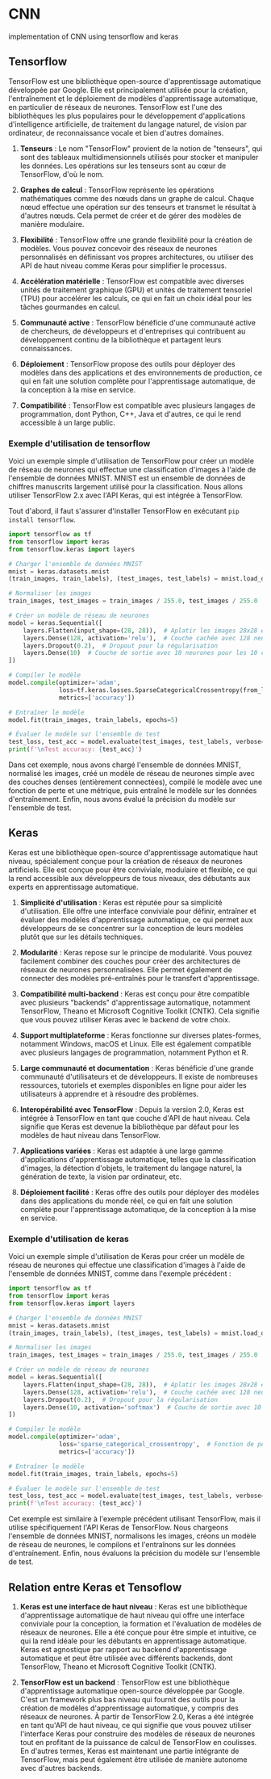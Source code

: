 # CNN
implementation of CNN using tensorflow and keras

## Tensorflow
TensorFlow est une bibliothèque open-source d'apprentissage automatique développée par Google. Elle est principalement utilisée pour la création, l'entraînement et le déploiement de modèles d'apprentissage automatique, en particulier de réseaux de neurones. TensorFlow est l'une des bibliothèques les plus populaires pour le développement d'applications d'intelligence artificielle, de traitement du langage naturel, de vision par ordinateur, de reconnaissance vocale et bien d'autres domaines.

1. **Tenseurs** : Le nom "TensorFlow" provient de la notion de "tenseurs", qui sont des tableaux multidimensionnels utilisés pour stocker et manipuler les données. Les opérations sur les tenseurs sont au cœur de TensorFlow, d'où le nom.

2. **Graphes de calcul** : TensorFlow représente les opérations mathématiques comme des nœuds dans un graphe de calcul. Chaque nœud effectue une opération sur des tenseurs et transmet le résultat à d'autres nœuds. Cela permet de créer et de gérer des modèles de manière modulaire.

3. **Flexibilité** : TensorFlow offre une grande flexibilité pour la création de modèles. Vous pouvez concevoir des réseaux de neurones personnalisés en définissant vos propres architectures, ou utiliser des API de haut niveau comme Keras pour simplifier le processus.

4. **Accélération matérielle** : TensorFlow est compatible avec diverses unités de traitement graphique (GPU) et unités de traitement tensoriel (TPU) pour accélérer les calculs, ce qui en fait un choix idéal pour les tâches gourmandes en calcul.

5. **Communauté active** : TensorFlow bénéficie d'une communauté active de chercheurs, de développeurs et d'entreprises qui contribuent au développement continu de la bibliothèque et partagent leurs connaissances.

6. **Déploiement** : TensorFlow propose des outils pour déployer des modèles dans des applications et des environnements de production, ce qui en fait une solution complète pour l'apprentissage automatique, de la conception à la mise en service.

7. **Compatibilité** : TensorFlow est compatible avec plusieurs langages de programmation, dont Python, C++, Java et d'autres, ce qui le rend accessible à un large public.

### Exemple d'utilisation de tensorflow
Voici un exemple simple d'utilisation de TensorFlow pour créer un modèle de réseau de neurones qui effectue une classification d'images à l'aide de l'ensemble de données MNIST. MNIST est un ensemble de données de chiffres manuscrits largement utilisé pour la classification. Nous allons utiliser TensorFlow 2.x avec l'API Keras, qui est intégrée à TensorFlow.

Tout d'abord, il faut s'assurer d'installer TensorFlow en exécutant `pip install tensorflow`.

```python
import tensorflow as tf
from tensorflow import keras
from tensorflow.keras import layers

# Charger l'ensemble de données MNIST
mnist = keras.datasets.mnist
(train_images, train_labels), (test_images, test_labels) = mnist.load_data()

# Normaliser les images
train_images, test_images = train_images / 255.0, test_images / 255.0

# Créer un modèle de réseau de neurones
model = keras.Sequential([
    layers.Flatten(input_shape=(28, 28)),  # Aplatir les images 28x28 en un vecteur de 784
    layers.Dense(128, activation='relu'),  # Couche cachée avec 128 neurones et fonction d'activation ReLU
    layers.Dropout(0.2),  # Dropout pour la régularisation
    layers.Dense(10)  # Couche de sortie avec 10 neurones pour les 10 classes (chiffres de 0 à 9)
])

# Compiler le modèle
model.compile(optimizer='adam',
              loss=tf.keras.losses.SparseCategoricalCrossentropy(from_logits=True),
              metrics=['accuracy'])

# Entraîner le modèle
model.fit(train_images, train_labels, epochs=5)

# Évaluer le modèle sur l'ensemble de test
test_loss, test_acc = model.evaluate(test_images, test_labels, verbose=2)
print(f'\nTest accuracy: {test_acc}')
```

Dans cet exemple, nous avons chargé l'ensemble de données MNIST, normalisé les images, créé un modèle de réseau de neurones simple avec des couches denses (entièrement connectées), compilé le modèle avec une fonction de perte et une métrique, puis entraîné le modèle sur les données d'entraînement. Enfin, nous avons évalué la précision du modèle sur l'ensemble de test.



## Keras
Keras est une bibliothèque open-source d'apprentissage automatique haut niveau, spécialement conçue pour la création de réseaux de neurones artificiels. Elle est conçue pour être conviviale, modulaire et flexible, ce qui la rend accessible aux développeurs de tous niveaux, des débutants aux experts en apprentissage automatique.

1. **Simplicité d'utilisation** : Keras est réputée pour sa simplicité d'utilisation. Elle offre une interface conviviale pour définir, entraîner et évaluer des modèles d'apprentissage automatique, ce qui permet aux développeurs de se concentrer sur la conception de leurs modèles plutôt que sur les détails techniques.

2. **Modularité** : Keras repose sur le principe de modularité. Vous pouvez facilement combiner des couches pour créer des architectures de réseaux de neurones personnalisées. Elle permet également de connecter des modèles pré-entraînés pour le transfert d'apprentissage.

3. **Compatibilité multi-backend** : Keras est conçu pour être compatible avec plusieurs "backends" d'apprentissage automatique, notamment TensorFlow, Theano et Microsoft Cognitive Toolkit (CNTK). Cela signifie que vous pouvez utiliser Keras avec le backend de votre choix.

4. **Support multiplateforme** : Keras fonctionne sur diverses plates-formes, notamment Windows, macOS et Linux. Elle est également compatible avec plusieurs langages de programmation, notamment Python et R.

5. **Large communauté et documentation** : Keras bénéficie d'une grande communauté d'utilisateurs et de développeurs. Il existe de nombreuses ressources, tutoriels et exemples disponibles en ligne pour aider les utilisateurs à apprendre et à résoudre des problèmes.

6. **Interopérabilité avec TensorFlow** : Depuis la version 2.0, Keras est intégrée à TensorFlow en tant que couche d'API de haut niveau. Cela signifie que Keras est devenue la bibliothèque par défaut pour les modèles de haut niveau dans TensorFlow.

7. **Applications variées** : Keras est adaptée à une large gamme d'applications d'apprentissage automatique, telles que la classification d'images, la détection d'objets, le traitement du langage naturel, la génération de texte, la vision par ordinateur, etc.

8. **Déploiement facilité** : Keras offre des outils pour déployer des modèles dans des applications du monde réel, ce qui en fait une solution complète pour l'apprentissage automatique, de la conception à la mise en service.
### Exemple d'utilisation de keras
Voici un exemple simple d'utilisation de Keras pour créer un modèle de réseau de neurones qui effectue une classification d'images à l'aide de l'ensemble de données MNIST, comme dans l'exemple précédent :

```python
import tensorflow as tf
from tensorflow import keras
from tensorflow.keras import layers

# Charger l'ensemble de données MNIST
mnist = keras.datasets.mnist
(train_images, train_labels), (test_images, test_labels) = mnist.load_data()

# Normaliser les images
train_images, test_images = train_images / 255.0, test_images / 255.0

# Créer un modèle de réseau de neurones
model = keras.Sequential([
    layers.Flatten(input_shape=(28, 28)),  # Aplatir les images 28x28 en un vecteur de 784
    layers.Dense(128, activation='relu'),  # Couche cachée avec 128 neurones et fonction d'activation ReLU
    layers.Dropout(0.2),  # Dropout pour la régularisation
    layers.Dense(10, activation='softmax')  # Couche de sortie avec 10 neurones pour les 10 classes (chiffres de 0 à 9) et fonction d'activation softmax
])

# Compiler le modèle
model.compile(optimizer='adam',
              loss='sparse_categorical_crossentropy',  # Fonction de perte pour la classification
              metrics=['accuracy'])

# Entraîner le modèle
model.fit(train_images, train_labels, epochs=5)

# Évaluer le modèle sur l'ensemble de test
test_loss, test_acc = model.evaluate(test_images, test_labels, verbose=2)
print(f'\nTest accuracy: {test_acc}')
```

Cet exemple est similaire à l'exemple précédent utilisant TensorFlow, mais il utilise spécifiquement l'API Keras de TensorFlow. Nous chargeons l'ensemble de données MNIST, normalisons les images, créons un modèle de réseau de neurones, le compilons et l'entraînons sur les données d'entraînement. Enfin, nous évaluons la précision du modèle sur l'ensemble de test.

## Relation entre Keras et Tensoflow

1. **Keras est une interface de haut niveau** : Keras est une bibliothèque d'apprentissage automatique de haut niveau qui offre une interface conviviale pour la conception, la formation et l'évaluation de modèles de réseaux de neurones. Elle a été conçue pour être simple et intuitive, ce qui la rend idéale pour les débutants en apprentissage automatique. Keras est agnostique par rapport au backend d'apprentissage automatique et peut être utilisée avec différents backends, dont TensorFlow, Theano et Microsoft Cognitive Toolkit (CNTK).

2. **TensorFlow est un backend** : TensorFlow est une bibliothèque d'apprentissage automatique open-source développée par Google. C'est un framework plus bas niveau qui fournit des outils pour la création de modèles d'apprentissage automatique, y compris des réseaux de neurones. À partir de TensorFlow 2.0, Keras a été intégrée en tant qu'API de haut niveau, ce qui signifie que vous pouvez utiliser l'interface Keras pour construire des modèles de réseaux de neurones tout en profitant de la puissance de calcul de TensorFlow en coulisses. En d'autres termes, Keras est maintenant une partie intégrante de TensorFlow, mais peut également être utilisée de manière autonome avec d'autres backends.


